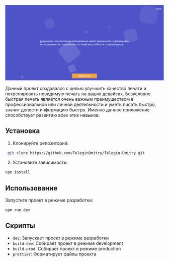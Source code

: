 ![Preview](./src/images/preview.png)

Данный проект создавался с целью улучшить качество печати и потренировать невидимую печать на ваших девайсах. Безусловно быстрая печать является очень важным преимуществом в профессиональной или личной деятельности и уметь писать быстро, значит донести информацию быстро. Именно данное приложение способствует развитию всех этих навыков.

## Установка

1. Клонируйте репозиторий:

```bash
 git clone https://github.com/TeleginDmitry/Telegin-Dmitry.git
 ```

2. Установите зависимости: 

```bash 
npm install
```

## Использование

Запустите проект в режиме разработки: 

```bash 
npm run dev
```

## Скрипты

- `dev`: Запускает проект в режиме разработки
- `build-dev`: Собирает проект в режиме development
- `build-prod`: Собирает проект в режиме production
- `prettier`: Форматирует файлы проекта
